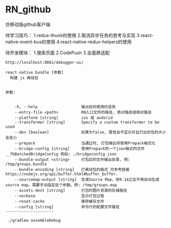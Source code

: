 # RN_github
仿移动版github客户端

待学习技巧：
    1.redux-thunk的使用
    2.取消异步任务的思考与实现
    3.react-native-event-bus的使用
    4.react-native-redux-helpers的使用

待开发模块：
    1.搜索页面
    2.CodePush
    3.全面屏适配

    http://localhost:8081/debugger-ui/

    react-native bundle [参数]
      构建 js 离线包 


    参数:


        -h, --help                   输出如何使用的信息
        --entry-file <path>          RN入口文件的路径, 绝对路径或相对路径
        --platform [string]          ios 或 andorid
        --transformer [string]       Specify a custom transformer to be used
        --dev [boolean]              如果为false, 警告会不显示并且打出的包的大小会变小
        --prepack                    当通过时, 打包输出将使用Prepack格式化
        --bridge-config [string]     使用Prepack的一个json格式的文件__fbBatchedBridgeConfig 例如: ./bridgeconfig.json
        --bundle-output <string>     打包后的文件输出目录, 例: /tmp/groups.bundle
        --bundle-encoding [string]   打离线包的格式 可参考链接https://nodejs.org/api/buffer.html#buffer_buffer.
        --sourcemap-output [string]  生成Source Map，但0.14之后不再自动生成source map，需要手动指定这个参数。例: /tmp/groups.map
        --assets-dest [string]       打包时图片资源的存储路径
        --verbose                    显示打包过程
        --reset-cache                移除缓存文件
        --config [string]            命令行的配置文件路径
    ---------------------

     ./gradlew assembleDebug
